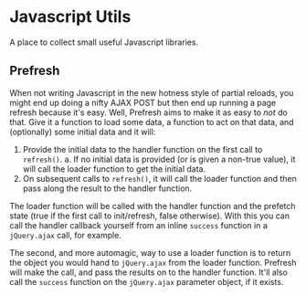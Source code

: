 Javascript Utils
================

A place to collect small useful Javascript libraries.

Prefresh
--------

When not writing Javascript in the new hotness style of partial reloads, you might end up doing a nifty AJAX POST but
then end up running a page refresh because it's easy. Well, Prefresh aims to make it as easy to *not* do that. Give it
a function to load some data, a function to act on that data, and (optionally) some initial data and it will:

1. Provide the initial data to the handler function on the first call to `refresh()`.
    a. If no initial data is provided (or is given a non-true value), it will call the loader function to get the initial data.
2. On subsequent calls to `refresh()`, it will call the loader function and then pass along the result to the handler function.

The loader function will be called with the handler function and the prefetch state (true if the first call to init/refresh,
false otherwise). With this you can call the handler callback yourself from an inline `success` function in a `jQuery.ajax`
call, for example.

The second, and more automagic, way to use a loader function is to return the object you would hand to `jQuery.ajax` from
the loader function. Prefresh will make the call, and pass the results on to the handler function. It'll also call the
`success` function on the `jQuery.ajax` parameter object, if it exists.